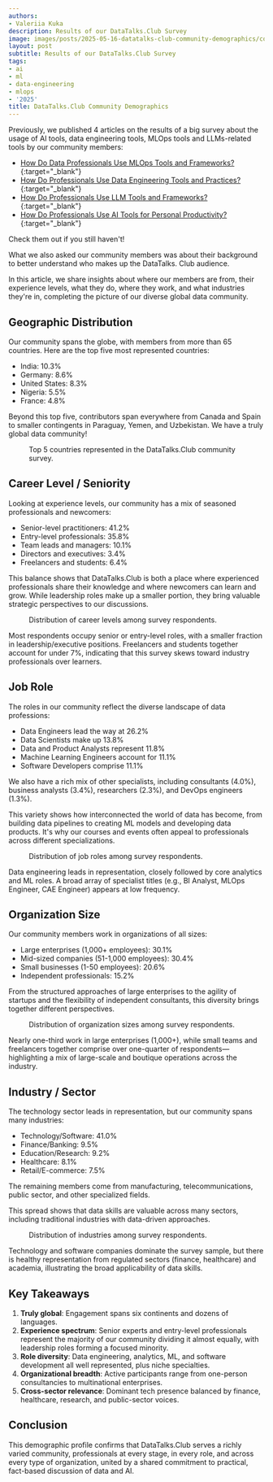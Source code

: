 ```yaml
---
authors:
- Valeriia Kuka
description: Results of our DataTalks.Club Survey
image: images/posts/2025-05-16-datatalks-club-community-demographics/cover.jpg
layout: post
subtitle: Results of our DataTalks.Club Survey
tags:
- ai
- ml
- data-engineering
- mlops
- '2025'
title: DataTalks.Club Community Demographics
---
```


Previously, we published 4 articles on the results of a big survey about the usage of AI tools, data engineering tools, MLOps tools and LLMs-related tools by our community members:

- [How Do Data Professionals Use MLOps Tools and Frameworks?](https://datatalks.club/blog/how-do-data-professionals-use-ml-and-mlops-tools-and-practices.html){:target="_blank"}
- [How Do Professionals Use Data Engineering Tools and Practices?](https://datatalks.club/blog/how-do-data-professionals-use-data-engineering-tools-and-practices.html){:target="_blank"}
- [How Do Professionals Use LLM Tools and Frameworks?](https://datatalks.club/blog/how-do-professionals-use-llm-tools-and-frameworks.html){:target="_blank"}
- [How Do Professionals Use AI Tools for Personal Productivity?](https://datatalks.club/blog/ai-tools-for-personal-productivity.html){:target="_blank"}

Check them out if you still haven't!

What we also asked our community members was about their background to better understand who makes up the DataTalks.
Club audience.

In this article, we share insights about where our members are from, their experience levels, what they do, where they work, and what industries they're in, completing the picture of our diverse global data community.

## Geographic Distribution

Our community spans the globe, with members from more than 65 countries. Here are the top five most represented countries:

- India: 10.3%
- Germany: 8.6%
- United States: 8.3%
- Nigeria: 5.5%
- France: 4.8%

Beyond this top five, contributors span everywhere from Canada and Spain to smaller contingents in Paraguay, Yemen, and Uzbekistan. We have a truly global data community!

<figure>
  <canvas class="ai-chart"
          data-type="bar"
          data-orientation="horizontal"
          data-title="Geographic Distribution of Respondents"
          data-labels='["India", "Germany", "United States", "Nigeria", "France"]'
          data-values='[10.3, 8.6, 8.3, 5.5, 4.8]'
          data-height="300px"
          data-width="600px">
  </canvas>
  <figcaption>Top 5 countries represented in the DataTalks.Club community survey.</figcaption>
</figure>

## Career Level / Seniority

Looking at experience levels, our community has a mix of seasoned professionals and newcomers:

- Senior-level practitioners: 41.2%
- Entry-level professionals: 35.8%
- Team leads and managers: 10.1%
- Directors and executives: 3.4%
- Freelancers and students: 6.4%

This balance shows that DataTalks.Club is both a place where experienced professionals share their knowledge and where newcomers can learn and grow. While leadership roles make up a smaller portion, they bring valuable strategic perspectives to our discussions.

<figure>
  <canvas class="ai-chart"
          data-type="bar"
          data-orientation="horizontal"
          data-title="Career Level Distribution"
          data-labels='["Senior Level", "Entry Level", "Lead / Head", "Director & Executive", "Freelancer / Student / Other"]'
          data-values='[41.2, 35.8, 10.1, 3.4, 6.4]'
          data-height="300px"
          data-width="600px">
  </canvas>
  <figcaption>Distribution of career levels among survey respondents.</figcaption>
</figure>

Most respondents occupy senior or entry-level roles, with a smaller fraction in leadership/executive positions. Freelancers and students together account for under 7%, indicating that this survey skews toward industry professionals over learners.

## Job Role

The roles in our community reflect the diverse landscape of data professions:

- Data Engineers lead the way at 26.2%
- Data Scientists make up 13.8%
- Data and Product Analysts represent 11.8%
- Machine Learning Engineers account for 11.1%
- Software Developers comprise 11.1%

We also have a rich mix of other specialists, including consultants (4.0%), business analysts (3.4%), researchers (2.3%), and DevOps engineers (1.3%).

This variety shows how interconnected the world of data has become, from building data pipelines to creating ML models and developing data products. It's why our courses and events often appeal to professionals across different specializations.

<figure>
  <canvas class="ai-chart"
          data-type="bar"
          data-orientation="horizontal"
          data-title="Job Role Distribution"
          data-labels='["Data Engineer", "Data Scientist", "Machine Learning Engineer", "Data / Product Analyst", "Developer / Software Engineer", "Consultant", "Business Analyst", "Researcher", "DevOps / SRE / Platform Engineer"]'
          data-values='[26.2, 13.8, 11.1, 11.8, 11.1, 4.0, 3.4, 2.3, 1.3]'
          data-height="300px"
          data-width="600px">
  </canvas>
  <figcaption>Distribution of job roles among survey respondents.</figcaption>
</figure>

Data engineering leads in representation, closely followed by core analytics and ML roles. A broad array of specialist titles (e.g., BI Analyst, MLOps Engineer, CAE Engineer) appears at low frequency.

## Organization Size

Our community members work in organizations of all sizes:

- Large enterprises (1,000+ employees): 30.1%
- Mid-sized companies (51-1,000 employees): 30.4%
- Small businesses (1-50 employees): 20.6%
- Independent professionals: 15.2%

From the structured approaches of large enterprises to the agility of startups and the flexibility of independent consultants, this diversity brings together different perspectives.

<figure>
  <canvas class="ai-chart"
          data-type="bar"
          data-orientation="horizontal"
          data-title="Organization Size Distribution"
          data-labels='["1,000+ employees", "Freelance / Solo", "11-50 employees", "51-200 employees", "201-500 employees", "501-1,000 employees", "1-10 employees"]'
          data-values='[30.1, 15.2, 12.5, 12.5, 9.8, 8.1, 8.1]'
          data-height="300px"
          data-width="600px">
  </canvas>
  <figcaption>Distribution of organization sizes among survey respondents.</figcaption>
</figure>

Nearly one-third work in large enterprises (1,000+), while small teams and freelancers together comprise over one-quarter of respondents—highlighting a mix of large-scale and boutique operations across the industry.

## Industry / Sector

The technology sector leads in representation, but our community spans many industries:

- Technology/Software: 41.0%
- Finance/Banking: 9.5%
- Education/Research: 9.2%
- Healthcare: 8.1%
- Retail/E-commerce: 7.5%

The remaining members come from manufacturing, telecommunications, public sector, and other specialized fields.

This spread shows that data skills are valuable across many sectors, including traditional industries with data-driven approaches.

<figure>
  <canvas class="ai-chart"
          data-type="bar"
          data-orientation="horizontal"
          data-title="Industry Distribution"
          data-labels='["Technology / Software", "Finance / Banking", "Healthcare", "Education / Research", "Retail / E-commerce", "Manufacturing", "Telecommunications", "Government / Public Sector"]'
          data-values='[41.0, 9.5, 8.1, 9.2, 7.5, 5.4, 4.7, 4.4]'
          data-height="300px"
          data-width="600px">
  </canvas>
  <figcaption>Distribution of industries among survey respondents.</figcaption>
</figure>

Technology and software companies dominate the survey sample, but there is healthy representation from regulated sectors (finance, healthcare) and academia, illustrating the broad applicability of data skills.

## Key Takeaways

1.  **Truly global**: Engagement spans six continents and dozens of languages.
2.  **Experience spectrum**: Senior experts and entry-level professionals represent the majority of our community dividing it almost equally, with leadership roles forming a focused minority.
3.  **Role diversity**: Data engineering, analytics, ML, and software development all well represented, plus niche specialties.
4.  **Organizational breadth**: Active participants range from one-person consultancies to multinational enterprises.
5.  **Cross-sector relevance**: Dominant tech presence balanced by finance, healthcare, research, and public-sector voices.

## Conclusion

This demographic profile confirms that DataTalks.Club serves a richly varied community, professionals at every stage, in every role, and across every type of organization, united by a shared commitment to practical, fact-based discussion of data and AI.
